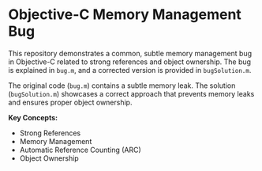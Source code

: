 # Objective-C Memory Management Bug

This repository demonstrates a common, subtle memory management bug in Objective-C related to strong references and object ownership.  The bug is explained in `bug.m`, and a corrected version is provided in `bugSolution.m`.

The original code (`bug.m`) contains a subtle memory leak. The solution (`bugSolution.m`) showcases a correct approach that prevents memory leaks and ensures proper object ownership.

**Key Concepts:**
* Strong References
* Memory Management
* Automatic Reference Counting (ARC)
* Object Ownership
